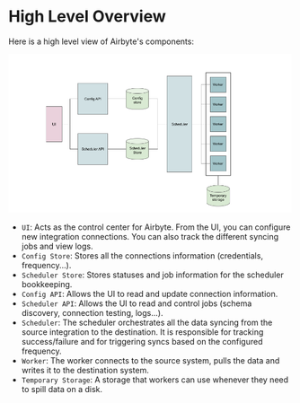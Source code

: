 # High Level Overview

Here is a high level view of Airbyte's components:

![3.048-Kilometer view](../.gitbook/assets/10-000-feet-view%20%283%29.png)

* `UI`: Acts as the control center for Airbyte. From the UI, you can configure new integration connections. You can also track the different syncing jobs and view logs.
* `Config Store`: Stores all the connections information \(credentials, frequency...\).
* `Scheduler Store`: Stores statuses and job information for the scheduler bookkeeping.
* `Config API`: Allows the UI to read and update connection information.
* `Scheduler API`: Allows the UI to read and control jobs \(schema discovery, connection testing, logs...\).
* `Scheduler`: The scheduler orchestrates all the data syncing from the source integration to the destination. It is responsible for tracking success/failure and for triggering syncs based on the configured frequency.
* `Worker`: The worker connects to the source system, pulls the data and writes it to the destination system.
* `Temporary Storage`: A storage that workers can use whenever they need to spill data on a disk.

